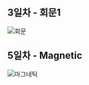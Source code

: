 ## 3일차 - 회문1
![회문](https://github.com/passgiant/ssafy_study/assets/84299665/d34ec4a5-920f-46ce-917c-94677c745592)

## 5일차 - Magnetic
![마그네틱](https://github.com/passgiant/ssafy_study/assets/84299665/dc1ddc09-2a52-4d2b-8dfd-bc6d9b5bcb67)
